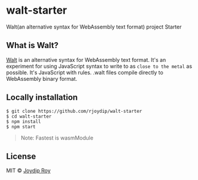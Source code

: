 # walt-starter

Walt(an alternative syntax for WebAssembly text format) project Starter

## What is Walt?

[Walt](https://github.com/ballercat/walt) is an alternative syntax for WebAssembly text format. It's an experiment for using JavaScript syntax to write to as `close to the metal` as possible. It's JavaScript with rules. .walt files compile directly to WebAssembly binary format.

## Locally installation

```
$ git clone https://github.com/rjoydip/walt-starter
$ cd walt-starter
$ npm install
$ npm start
```

> Note: Fastest is wasmModule

## License

MIT © [Joydip Roy](https://raw.githubusercontent.com/rjoydip/walt-starter/master/license)